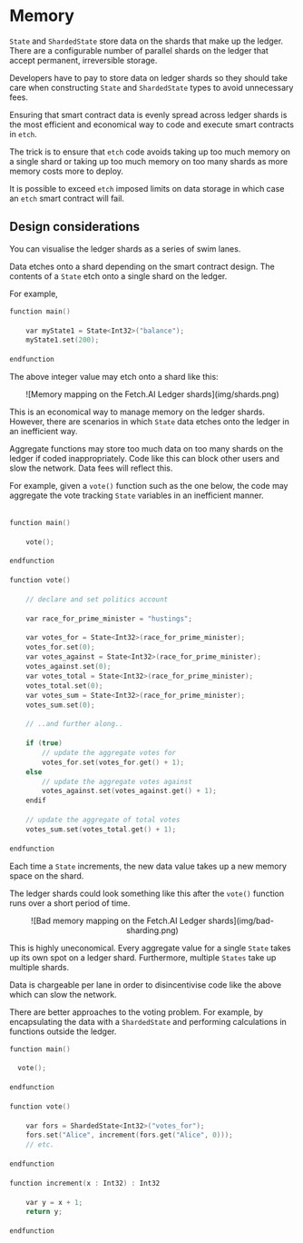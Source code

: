 <h1>Memory</h1> 

`State` and `ShardedState` store data on the shards that make up the ledger. There are a configurable number of parallel shards on the ledger that accept permanent, irreversible storage. 

Developers have to pay to store data on ledger shards so they should take care when constructing `State` and `ShardedState` types to avoid unnecessary fees. 

Ensuring that smart contract data is evenly spread across ledger shards is the most efficient and economical way to code and execute smart contracts in `etch`.

The trick is to ensure that `etch` code avoids taking up too much memory on a single shard or taking up too much memory on too many shards as more memory costs more to deploy.

It is possible to exceed `etch` imposed limits on data storage in which case an `etch` smart contract will fail. 

## Design considerations

You can visualise the ledger shards as a series of swim lanes. 

Data etches onto a shard depending on the smart contract design. The contents of a `State` etch onto a single shard on the ledger. 

For example, 

``` c++
function main()

    var myState1 = State<Int32>("balance");
    myState1.set(200);

endfunction
``` 

The above integer value may etch onto a shard like this:

<center>![Memory mapping on the Fetch.AI Ledger shards](img/shards.png)</center>

This is an economical way to manage memory on the ledger shards. However, there are scenarios in which `State` data etches onto the ledger in an inefficient way. 

Aggregate functions may store too much data on too many shards on the ledger if coded inappropriately. Code like this can block other users and slow the network. Data fees will reflect this. 

For example, given a `vote()` function such as the one below, the code may aggregate the vote tracking `State` variables in an inefficient manner.

``` c++

function main()

    vote();

endfunction

function vote()

    // declare and set politics account
    
    var race_for_prime_minister = "hustings";

    var votes_for = State<Int32>(race_for_prime_minister);
    votes_for.set(0);
    var votes_against = State<Int32>(race_for_prime_minister);
    votes_against.set(0);
    var votes_total = State<Int32>(race_for_prime_minister);
    votes_total.set(0);
    var votes_sum = State<Int32>(race_for_prime_minister);
    votes_sum.set(0);

    // ..and further along..

    if (true)
        // update the aggregate votes for
        votes_for.set(votes_for.get() + 1);
    else 
        // update the aggregate votes against
        votes_against.set(votes_against.get() + 1);
    endif
    
    // update the aggregate of total votes
    votes_sum.set(votes_total.get() + 1);

endfunction

```

Each time a `State` increments, the new data value takes up a new memory space on the shard.

The ledger shards could look something like this after the `vote()` function runs over a short period of time.

<center>![Bad memory mapping on the Fetch.AI Ledger shards](img/bad-sharding.png)</center>

This is highly uneconomical. Every aggregate value for a single `State` takes up its own spot on a ledger shard. Furthermore, multiple `States` take up multiple shards. 

Data is chargeable per lane in order to disincentivise code like the above which can slow the network. 

There are better approaches to the voting problem. For example, by encapsulating the data with a `ShardedState` and performing calculations in functions outside the ledger.


``` c++
function main()

  vote();

endfunction

function vote()

    var fors = ShardedState<Int32>("votes_for");
    fors.set("Alice", increment(fors.get("Alice", 0)));
    // etc.

endfunction

function increment(x : Int32) : Int32
    
    var y = x + 1;
    return y;

endfunction

```


<br/>